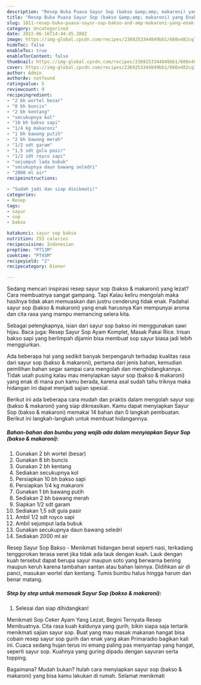 ```yaml
---
description: "Resep Buka Puasa Sayur Sop (bakso &amp;amp; makaroni) yang Enak Banget"
title: "Resep Buka Puasa Sayur Sop (bakso &amp;amp; makaroni) yang Enak Banget"
slug: 1811-resep-buka-puasa-sayur-sop-bakso-and-amp-makaroni-yang-enak-banget
category: Uncategorized
date: 2022-06-16T14:44:45.208Z
image: https://img-global.cpcdn.com/recipes/2369253344049bb1/680x482cq70/sayur-sop-bakso-makaroni-foto-resep-utama.jpg
hideToc: false
enableToc: true
enableTocContent: false
thumbnail: https://img-global.cpcdn.com/recipes/2369253344049bb1/680x482cq70/sayur-sop-bakso-makaroni-foto-resep-utama.jpg
cover: https://img-global.cpcdn.com/recipes/2369253344049bb1/680x482cq70/sayur-sop-bakso-makaroni-foto-resep-utama.jpg
author: Admin
authorAv: notfound
ratingvalue: 5
reviewcount: 9
recipeingredient:
- "2 bh wortel besar"
- "8 bh buncis"
- "2 bh kentang"
- "secukupnya kol"
- "10 bh bakso sapi"
- "1/4 kg makaroni"
- "1 bh bawang putih"
- "2 bh bawang merah"
- "1/2 sdt garam"
- "1,5 sdt gula pasir"
- "1/2 sdt royco sapi"
- "sejumput lada bubuk"
- "secukupnya daun bawang seledri"
- "2000 ml air"
recipeinstructions:

- "Sudah jadi dan siap dinikmati!"
categories:
- Resep
tags:
- sayur
- sop
- bakso

katakunci: sayur sop bakso 
nutrition: 253 calories
recipecuisine: Indonesian
preptime: "PT13M"
cooktime: "PT45M"
recipeyield: "2"
recipecategory: Dinner

---
```



Sedang mencari inspirasi resep sayur sop (bakso &amp; makaroni) yang lezat? Cara membuatnya sangat gampang. Tapi Kalau keliru mengolah maka hasilnya tidak akan memuaskan dan justru cenderung tidak enak. Padahal sayur sop (bakso &amp; makaroni) yang enak harusnya Kan mempunyai aroma dan cita rasa yang mampu memancing selera kita.


Sebagai pelengkapnya, isian dari sayur sop bakso ini menggunakan sawi hijau. Baca juga: Resep Sayur Sop Ayam Komplet, Masak Pakai Rice. Irisan bakso sapi yang berlimpah dijamin bisa membuat sop sayur biasa jadi lebih menggiurkan.

Ada beberapa hal yang sedikit banyak berpengaruh terhadap kualitas rasa dari sayur sop (bakso &amp; makaroni), pertama dari jenis bahan, kemudian pemilihan bahan segar sampai cara mengolah dan menghidangkannya. Tidak usah pusing kalau mau menyiapkan sayur sop (bakso &amp; makaroni) yang enak di mana pun kamu berada, karena asal sudah tahu triknya maka hidangan ini dapat menjadi sajian spesial.


Berikut ini ada beberapa cara mudah dan praktis dalam mengolah sayur sop (bakso &amp; makaroni) yang siap dikreasikan. Kamu dapat menyiapkan Sayur Sop (bakso &amp; makaroni) memakai 14 bahan dan 0 langkah pembuatan. Berikut ini langkah-langkah untuk membuat hidangannya.

<!--inarticleads1-->

##### Bahan-bahan dan bumbu yang wajib ada dalam menyiapkan Sayur Sop (bakso &amp; makaroni):

1. Gunakan 2 bh wortel (besar)
1. Gunakan 8 bh buncis
1. Gunakan 2 bh kentang
1. Sediakan secukupnya kol
1. Persiapkan 10 bh bakso sapi
1. Persiapkan 1/4 kg makaroni
1. Gunakan 1 bh bawang putih
1. Sediakan 2 bh bawang merah
1. Siapkan 1/2 sdt garam
1. Sediakan 1,5 sdt gula pasir
1. Ambil 1/2 sdt royco sapi
1. Ambil sejumput lada bubuk
1. Gunakan secukupnya daun bawang seledri
1. Sediakan 2000 ml air


Resep Sayur Sop Bakso - Menikmati hidangan berat seperti nasi, terkadang tenggorokan terasa seret jika tidak ada lauk dengan kuah. Lauk dengan kuah tersebut dapat berupa sayur maupun soto yang berwarna bening maupun keruh karena tambahan santan atau bahan lainnya. Didihkan air di panci, masukan wortel dan kentang. Tumis bumbu halus hingga harum dan benar matang. 

<!--inarticleads2-->

##### Step by step untuk memasak Sayur Sop (bakso &amp; makaroni):


1. Selesai dan siap dihidangkan!

Menikmati Sop Ceker Ayam Yang Lezat, Begini Ternyata Resep Membuatnya. Cita rasa kuah kaldunya yang gurih, bikin siapa saja tertarik menikmati sajian sayur sop. Buat yang mau masak makanan hangat bisa cobain resep sayur sop gurih dan enak yang akan Primaradio bagikan kali ini. Cuaca sedang hujan terus ini emang paling pas menyantap yang hangat, seperti sayur sop. Kuahnya yang guring dipadu dengan sayuran serta topping. 

Bagaimana? Mudah bukan? Itulah cara menyiapkan sayur sop (bakso &amp; makaroni) yang bisa kamu lakukan di rumah. Selamat menikmati
